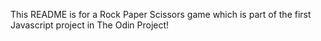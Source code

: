 This README is for a Rock Paper Scissors game which is part of the first Javascript project in The Odin Project!